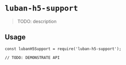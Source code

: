 <!--
 * @author: Mater
 * @Email: bxh8640@gmail.com
 * @Date: 2020-12-03 11:33:55
 * @LastEditTime: 2020-12-03 18:21:43
 * @Description: 
-->
# `luban-h5-support`

> TODO: description

## Usage

```
const lubanH5Support = require('luban-h5-support');

// TODO: DEMONSTRATE API
```
